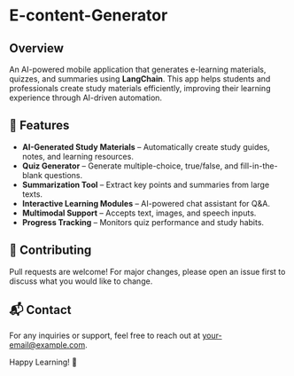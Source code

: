 # E-content-Generator

## Overview
An AI-powered mobile application that generates e-learning materials, quizzes, and summaries using **LangChain**. This app helps students and professionals create study materials efficiently, improving their learning experience through AI-driven automation.

## 🚀 Features
- **AI-Generated Study Materials** – Automatically create study guides, notes, and learning resources.
- **Quiz Generator** – Generate multiple-choice, true/false, and fill-in-the-blank questions.
- **Summarization Tool** – Extract key points and summaries from large texts.
- **Interactive Learning Modules** – AI-powered chat assistant for Q&A.
- **Multimodal Support** – Accepts text, images, and speech inputs.
- **Progress Tracking** – Monitors quiz performance and study habits.


## 🤝 Contributing
Pull requests are welcome! For major changes, please open an issue first to discuss what you would like to change.

## 📬 Contact
For any inquiries or support, feel free to reach out at [your-email@example.com](mailto:your-email@example.com).

Happy Learning! 🚀
